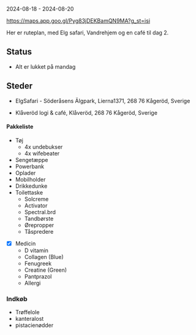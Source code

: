 2024-08-18 - 2024-08-20

https://maps.app.goo.gl/Pyg83jDEKBamQN9MA?g_st=isi

Her er ruteplan, med Elg safari, Vandrehjem og en café til dag 2.
## Status 
- Alt er lukket på mandag 

## Steder
- ElgSafari - Söderåsens Älgpark, Lierna1371, 268 76 Kågeröd, Sverige
* Klåveröd logi & café, Klåveröd, 268 76 Kågeröd, Sverige
#### Pakkeliste 
- Tøj 
	- 4x undebukser
	- 4x wifebeater
- Sengetæppe
- Powerbank
- Oplader
- Mobilholder
- Drikkedunke
- Toilettaske
	- Solcreme
	- Activator 
	- Spectral.brd
	- Tandbørste 
	- Ørepropper
	- Tåspredere
- [x] Medicin
	- D vitamin 
	- Collagen (Blue)
	- Fenugreek
	- Creatine (Green)
	- Pantprazol 
	- Allergi

### Indkøb 
- Trøffelole
- kanteralost
- pistacienødder 